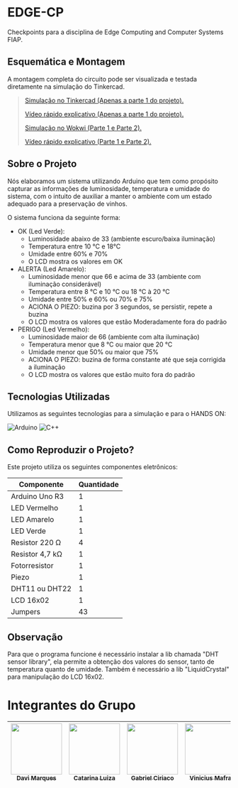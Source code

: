 # EDGE-CP

Checkpoints para a disciplina de Edge Computing and Computer Systems FIAP.

## Esquemática e Montagem

A montagem completa do circuito pode ser visualizada e testada diretamente na simulação do Tinkercad.  
> [Simulação no Tinkercad (Apenas a parte 1 do projeto).](https://www.tinkercad.com/things/j51QYpTMhE4-cp-1-edge?sharecode=ClycW8TVkj-h1uDvxYE7v8UwEznIFJERs4fF8bX5_ok)
>
> [Vídeo rápido explicativo (Apenas a parte 1 do projeto).](https://www.youtube.com/watch?v=CTHkOQF_GoQ)
>  
> [Simulação no Wokwi (Parte 1 e Parte 2).](https://wokwi.com/projects/429966884149495809)
>
> [Vídeo rápido explicativo (Parte 1 e Parte 2).](https://www.youtube.com/watch?v=D1xrjWwjxWU)


## Sobre o Projeto

Nós elaboramos um sistema utilizando Arduino que tem como propósito capturar as informações de luminosidade, temperatura e umidade do sistema, com o intuito de auxiliar a manter o ambiente com um estado adequado para a preservação de vinhos. 

O sistema funciona da seguinte forma:

- OK (Led Verde):
  - Luminosidade abaixo de 33 (ambiente escuro/baixa iluminação)
  - Temperatura entre 10 °C e 18°C
  - Umidade entre 60% e 70%
  - O LCD mostra os valores em OK
- ALERTA (Led Amarelo):
  - Luminosidade menor que 66 e acima de 33 (ambiente com iluminação considerável)
  - Temperatura entre 8 °C e 10 °C ou 18 °C à 20 °C
  - Umidade entre 50% e 60% ou 70% e 75%
  - ACIONA O PIEZO: buzina por 3 segundos, se persistir, repete a buzina
  - O LCD mostra os valores que estão Moderadamente fora do padrão
- PERIGO (Led Vermelho):
  - Luminosidade maior de 66 (ambiente com alta iluminação)
  - Temperatura menor que 8 °C ou maior que 20 °C
  - Umidade menor que 50% ou maior que 75%
  - ACIONA O PIEZO: buzina de forma constante até que seja corrigida a iluminação
  - O LCD mostra os valores que estão muito fora do padrão

## Tecnologias Utilizadas

Utilizamos as seguintes tecnologias para a simulação e para o HANDS ON:

![Arduino](https://img.shields.io/badge/-Arduino-00979D?style=for-the-badge&logo=Arduino&logoColor=white)
![C++](https://img.shields.io/badge/c++-%2300599C.svg?style=for-the-badge&logo=c%2B%2B&logoColor=white)

## Como Reproduzir o Projeto?

Este projeto utiliza os seguintes componentes eletrônicos:

| Componente  | Quantidade |
| ------------- | ------------- |
| Arduino Uno R3  | 1  |
| LED Vermelho  | 1  |
| LED Amarelo  | 1  |
| LED Verde  | 1  |
| Resistor 220 Ω  | 4 |
| Resistor 4,7 kΩ  | 1 |
| Fotorresistor  | 1  |
| Piezo  | 1  |
| DHT11 ou DHT22  | 1  |
| LCD 16x02  | 1  |
| Jumpers  | 43  |

## Observação
Para que o programa funcione é necessário instalar a lib chamada "DHT sensor library", ela permite a obtenção dos valores do sensor, tanto de temperatura quanto de umidade.
Também é necessário a lib "LiquidCrystal" para manipulação do LCD 16x02.

# Integrantes do Grupo  

| [<img loading="lazy" src="https://github.com/DaviMunhoz1005.png" width=115><br><sub>Davi Marques</sub>](https://github.com/DaviMunhoz1005) |  [<img loading="lazy" src="https://github.com/catvergueiro.png" width=115><br><sub>Catarina Luiza</sub>](https://github.com/catvergueiro) |  [<img loading="lazy" src="https://github.com/Gabsgc01.png" width=115><br><sub>Gabriel Ciriaco</sub>](https://github.com/Gabsgc01) | [<img loading="lazy" src="https://github.com/Mafraaa.png" width=115><br><sub>Vinicius Mafra</sub>](https://github.com/Mafraaa) | [<img loading="lazy" src="https://github.com/MariFranca.png" width=115><br><sub>Mariana Franca</sub>](https://github.com/MariFranca) | 
| :---: | :---: | :---: | :---: | :---: |

